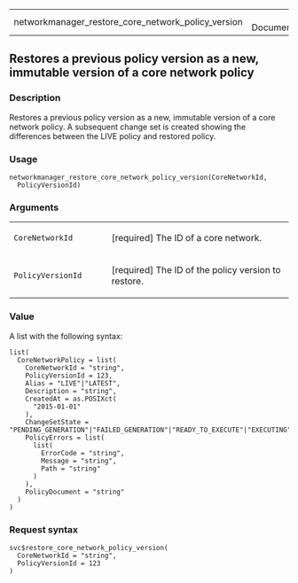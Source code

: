 <table style="width: 100%;">
<tbody>
<tr class="odd">
<td>networkmanager_restore_core_network_policy_version</td>
<td style="text-align: right;">R Documentation</td>
</tr>
</tbody>
</table>

## Restores a previous policy version as a new, immutable version of a core network policy

### Description

Restores a previous policy version as a new, immutable version of a core
network policy. A subsequent change set is created showing the
differences between the LIVE policy and restored policy.

### Usage

    networkmanager_restore_core_network_policy_version(CoreNetworkId,
      PolicyVersionId)

### Arguments

<table>
<colgroup>
<col style="width: 35%" />
<col style="width: 65%" />
</colgroup>
<tbody>
<tr class="odd">
<td><code
id="networkmanager_restore_core_network_policy_version_:_CoreNetworkId">CoreNetworkId</code></td>
<td><p>[required] The ID of a core network.</p></td>
</tr>
<tr class="even">
<td><code
id="networkmanager_restore_core_network_policy_version_:_PolicyVersionId">PolicyVersionId</code></td>
<td><p>[required] The ID of the policy version to restore.</p></td>
</tr>
</tbody>
</table>

### Value

A list with the following syntax:

    list(
      CoreNetworkPolicy = list(
        CoreNetworkId = "string",
        PolicyVersionId = 123,
        Alias = "LIVE"|"LATEST",
        Description = "string",
        CreatedAt = as.POSIXct(
          "2015-01-01"
        ),
        ChangeSetState = "PENDING_GENERATION"|"FAILED_GENERATION"|"READY_TO_EXECUTE"|"EXECUTING"|"EXECUTION_SUCCEEDED"|"OUT_OF_DATE",
        PolicyErrors = list(
          list(
            ErrorCode = "string",
            Message = "string",
            Path = "string"
          )
        ),
        PolicyDocument = "string"
      )
    )

### Request syntax

    svc$restore_core_network_policy_version(
      CoreNetworkId = "string",
      PolicyVersionId = 123
    )
